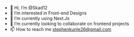 - 👋 Hi, I’m @Skad12
- 👀 I’m interested in Front-end Designs
- 🌱 I’m currently using Next.Js  
- 💞️ I’m currently looking to collaborate on frontend projects
- 📫 How to reach me stephenkunle26@gmail.com

<!---
Skad12/Skad12 is a ✨ special ✨ repository because its `README.md` (this file) appears on your GitHub profile.
You can click the Preview link to take a look at your changes.
--->
